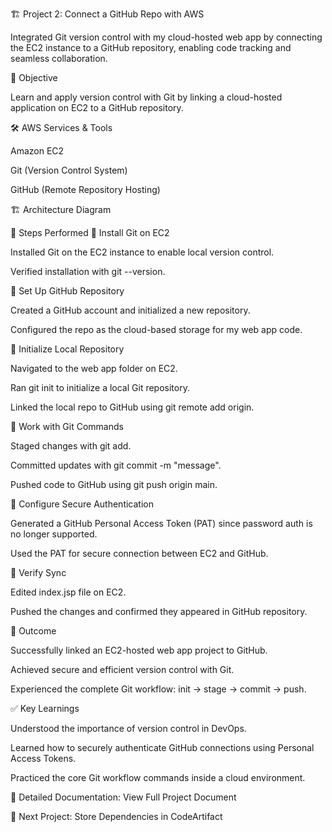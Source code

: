 🏗️ Project 2: Connect a GitHub Repo with AWS

Integrated Git version control with my cloud-hosted web app by connecting the EC2 instance to a GitHub repository, enabling code tracking and seamless collaboration.

📌 Objective

Learn and apply version control with Git by linking a cloud-hosted application on EC2 to a GitHub repository.

🛠️ AWS Services & Tools

Amazon EC2

Git (Version Control System)

GitHub (Remote Repository Hosting)

🏗️ Architecture Diagram

🚀 Steps Performed
🔹 Install Git on EC2

Installed Git on the EC2 instance to enable local version control.

Verified installation with git --version.

🔹 Set Up GitHub Repository

Created a GitHub account and initialized a new repository.

Configured the repo as the cloud-based storage for my web app code.

🔹 Initialize Local Repository

Navigated to the web app folder on EC2.

Ran git init to initialize a local Git repository.

Linked the local repo to GitHub using git remote add origin.

🔹 Work with Git Commands

Staged changes with git add.

Committed updates with git commit -m "message".

Pushed code to GitHub using git push origin main.

🔹 Configure Secure Authentication

Generated a GitHub Personal Access Token (PAT) since password auth is no longer supported.

Used the PAT for secure connection between EC2 and GitHub.

🔹 Verify Sync

Edited index.jsp file on EC2.

Pushed the changes and confirmed they appeared in GitHub repository.

🎯 Outcome

Successfully linked an EC2-hosted web app project to GitHub.

Achieved secure and efficient version control with Git.

Experienced the complete Git workflow: init → stage → commit → push.

✅ Key Learnings

Understood the importance of version control in DevOps.

Learned how to securely authenticate GitHub connections using Personal Access Tokens.

Practiced the core Git workflow commands inside a cloud environment.

📄 Detailed Documentation: View Full Project Document

🔗 Next Project: Store Dependencies in CodeArtifact